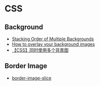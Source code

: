 # CSS

## Background
* [Stacking Order of Multiple Backgrounds](https://css-tricks.com/stacking-order-of-multiple-backgrounds/)
* [How to overlay your background images](https://dev.to/selbekk/how-to-overlay-your-background-images-59le)
* [【CSS】同时使用多个背景图](https://www.jianshu.com/p/eaee8bc968be)

## Border Image
* [border-image-slice](https://developer.mozilla.org/en-US/docs/Web/CSS/border-image-slice)
